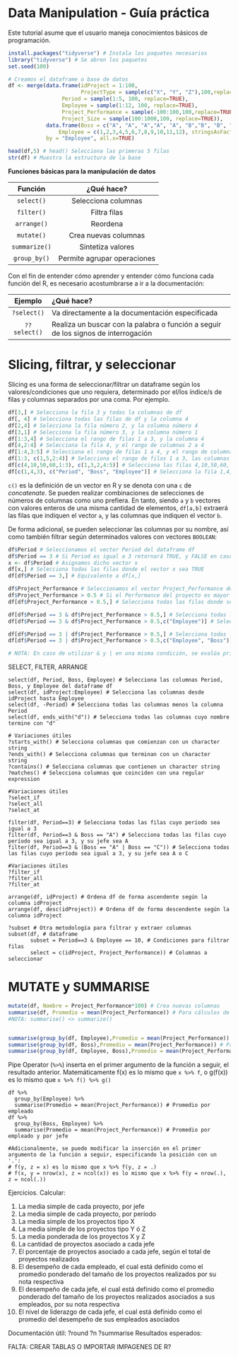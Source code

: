 # Data Manipulation - Guía práctica

Este tutorial asume que el usuario maneja conocimientos básicos de programación.

```R
install.packages("tidyverse") # Instala los paquetes necesarios
library("tidyverse") # Se abren los paquetes
set.seed(100)

# Creamos el dataframe o base de datos
df <- merge(data.frame(idProject = 1:100,
                       ProjectType = sample(c("X", "Y", "Z"),100,replace=TRUE),
                 Period = sample(1:5, 100, replace=TRUE),
                 Employee = sample(1:12, 100, replace=TRUE),
                 Project_Performance = sample(-100:100,100,replace=TRUE)/100,
                 Project_Size = sample(100:1000,100, replace=TRUE)),
            data.frame(Boss = c("A", "A", "A","A", "A", "B","B", "B", "B","C", "C", "C"),
                Employee = c(1,2,3,4,5,6,7,8,9,10,11,12), stringsAsFactors = FALSE),
            by = "Employee", all.x=TRUE)

head(df,5) # head() Selecciona las primeras 5 filas
str(df) # Muestra la estructura de la base
```

**Funciones básicas para la manipulación de datos**

|Función | ¿Qué hace?|
| :---:|:---:|
|`select()` | Selecciona columnas|
|`filter()` | Filtra filas|
|`arrange()` | Reordena|
|`mutate()` | Crea nuevas columnas|
|`summarize()`| Sintetiza valores|
|`group_by()`| Permite agrupar operaciones|


Con el fin de entender cómo aprender y entender cómo funciona cada función del R, es necesario acostumbrarse a ir a la documentación:

|Ejemplo| ¿Qué hace?|
|:---:| :---|
|`?select()`| Va directamente a la documentación especificada|
|`??select()`| Realiza un buscar con la palabra o función a seguir de los signos de interrogación|


# Slicing, filtrar, y seleccionar

Slicing es una forma de seleccionar/filtrar un dataframe según los valores/condiciones que uno requiera, determinado por el/los índice/s de filas y columnas separados por una coma. Por ejemplo.
```r
df[3,] # Selecciona la fila 3 y todas la columnas de df
df[, 4] # Selecciona todas las filas de df y la columna 4
df[2,4] # Selecciona la fila número 2, y la columna número 4
df[3,1] # Selecciona la fila número 3, y la columna número 1
df[1:3,4] # Selecciona el rango de filas 1 a 3, y la columna 4
df[4,2:4] # Selecciona la fila 4, y el rango de columnas 2 a 4
df[1:4,3:5] # Selecciona el rango de filas 1 a 4, y el rango de columnas 3 a 5.
df[1:3, c(1,5,2:4)] # Selecciona el rango de filas 1 a 3, las columnas 1,5, y el rango de rolumnas 2 a 4
df[c(4,10,50,60,1:3), c(1,3,2,4:5)] # Selecciona las filas 4,10,50,60, el rango de filas 1 a 3, las columnas 1,3,2 y el rango de columnas 4 a 5
df[c(1,4,3), c("Period", "Boss", "Employee")] # Selecciona la fila 1,4,3 con las columnas Period, Boss y Employee
```
`c()` es la definición de un vector en R y se denota con una `c` de *concatenate*. Se pueden realizar combinaciones de selecciones de números de columnas como uno prefiera. En tanto, siendo `a` y `b` vectores con valores enteros de una misma cantidad de elementos, `df[a,b]`  extraerá las filas que indiquen el vector `a`, y las columnas que indiquen el vector `b`. 

De forma adicional, se pueden seleccionar las columnas por su nombre, así como también filtrar según determinados valores con vectores `BOOLEAN`:
```r
df$Period # Seleccionamos el vector Period del dataframe df
df$Period == 3 # Si Period es igual a 3 retornará TRUE, y FALSE en caso contrario.
x <- df$Period # Asignamos dicho vector x 
df[x,] # Selecciona todas las filas donde el vector x sea TRUE
df[df$Period == 3,] # Equivalente a df[x,]

df$Project_Performance # Seleccionamos el vector Project_Performance del dataframe df
df$Project_Performance > 0.5 # Si el Performance del proyecto es mayor a 0.5 retornará TRUE, y FALSE en caso contrario
df[df$Project_Performance > 0.5,] # Selecciona todas las filas donde se cumpla la condición correspondiente

df[df$Period == 3 & df$Project_Performance > 0.5,] # Selecciona todas las filas donde el Period == 3 Y que el Performance del proyecto sea mayor a 0.5
df[df$Period == 3 & df$Project_Performance > 0.5,c("Employee")] # Selecciona todos los ids de los empleados que durante el período 3 hayan tenido un performance mayor a 0.5 en su proyecto

df[df$Period == 3 | df$Project_Performance > 0.5,] # Selecciona todas las filas donde el Period == 3 Ó que el Performance del proyecto sea mayor a 0.5
df[df$Period == 3 | df$Project_Performance > 0.5,c("Employee", "Boss")] # Selecciona todos los ids de los empleados, y su jefe respectivo, que hayan tenido algún proyecto durante el período 3 ó que hayan tenido un performance mayor a 0.5 en cualquier período

# NOTA: En caso de utilizar & y | en una misma condición, se evalúa primero &. En consecuencia, se hace necesario evaluar el uso de paréntesis en caso de utilizar ambas operaciones en una misma condición.
```


SELECT, FILTER, ARRANGE
```{r}
select(df, Period, Boss, Employee) # Selecciona las columnas Period, Boss, y Employee del dataframe df
select(df, idProject:Employee) # Selecciona las columnas desde idProject hasta Employee
select(df, -Period) # Selecciona todas las columnas menos la columna Period
select(df, ends_with("d")) # Selecciona todas las columnas cuyo nombre termine con "d"

# Variaciones útiles
?starts_with() # Selecciona columnas que comienzan con un character string
?ends_with() # Selecciona columnas que terminan con un character string
?contains() # Selecciona columnas que contienen un character string
?matches() # Selecciona columnas que coinciden con una regular expression

#Variaciones útiles
?select_if
?select_all
?select_at

filter(df, Period==3) # Selecciona todas las filas cuyo período sea igual a 3
filter(df, Period==3 & Boss == "A") # Selecciona todas las filas cuyo período sea igual a 3, y su jefe sea A
filter(df, Period==3 & (Boss == "A" | Boss == "C")) # Selecciona todas las filas cuyo período sea igual a 3, y su jefe sea A o C

#Variaciones útiles
?filter_if
?filter_all
?filter_at

arrange(df, idProject) # Ordena df de forma ascendente según la columna idProject
arrange(df, desc(idProject)) # Ordena df de forma descendente según la columna idProject

?subset # Otra metodología para filtrar y extraer columnas
subset(df, # dataframe
       subset = Period==3 & Employee == 10, # Condiciones para filtrar filas
       select = c(idProject, Project_Performance)) # Columnas a seleccionar

```


# MUTATE y SUMMARISE
```r
mutate(df, Nombre = Project_Performance*100) # Crea nuevas columnas
summarise(df, Promedio = mean(Project_Performance)) # Para cálculos de tendencia central
#NOTA: summarise() <> summarize()


summarise(group_by(df, Employee),Promedio = mean(Project_Performance)) # Promedio por empleado
summarise(group_by(df, Boss),Promedio = mean(Project_Performance)) # Promedio por Jefe
summarise(group_by(df, Employee, Boss),Promedio = mean(Project_Performance)) # Promedio por empleado y por jefe
```

Pipe Operator (`%>%`) inserta en el primer argumento de la función a seguir, el resultado anterior. Matemáticamente f(x) es lo mismo que `x %>% f`, o g(f(x)) es lo mismo que `x %>% f() %>% g()`
```{r}
df %>%
  group_by(Employee) %>%
  summarise(Promedio = mean(Project_Performance)) # Promedio por empleado
df %>%
  group_by(Boss, Employee) %>%
  summarise(Promedio = mean(Project_Performance)) # Promedio por empleado y por jefe

#Adicionalmente, se puede modificar la inserción en el primer argumento de la función a seguir, especificando la posición con un '.':
# f(y, z = x) es lo mismo que x %>% f(y, z = .)
# f(x, y = nrow(x), z = ncol(x)) es lo mismo que x %>% f(y = nrow(.), z = ncol(.))
```


Ejercicios. Calcular:
1) La media simple de cada proyecto, por jefe
2) La media simple de cada proyecto, por período
3) La media simple de los proyectos tipo X
4) La media simple de los proyectos tipo Y ó Z
5) La media ponderada de los proyectos X y Z
6) La cantidad de proyectos asociado a cada jefe
7) El porcentaje de proyectos asociado a cada jefe, según el total de proyectos realizados
8) El desempeño de cada empleado, el cual está definido como el promedio ponderado del tamaño de los proyectos realizados por su nota respectiva
9) El desempeño de cada jefe, el cual está definido como el promedio ponderado del tamaño de los proyectos realizados asociados a sus empleados, por su nota respectiva
10) El nivel de liderazgo de cada jefe, el cual está definido como el promedio del desempeño de sus empleados asociados 

Documentación útil:
?round
?n
?summarise
Resultados esperados:

FALTA: CREAR TABLAS O IMPORTAR IMPAGENES DE R?
```{r}

```
